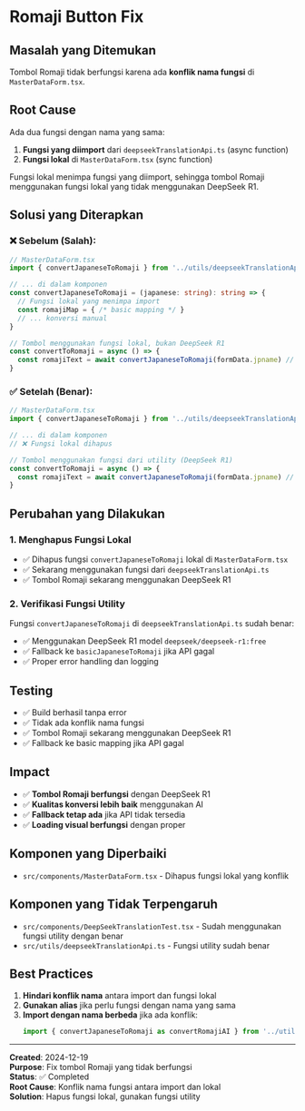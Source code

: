 # Romaji Button Fix

## Masalah yang Ditemukan
Tombol Romaji tidak berfungsi karena ada **konflik nama fungsi** di `MasterDataForm.tsx`.

## Root Cause
Ada dua fungsi dengan nama yang sama:
1. **Fungsi yang diimport** dari `deepseekTranslationApi.ts` (async function)
2. **Fungsi lokal** di `MasterDataForm.tsx` (sync function)

Fungsi lokal menimpa fungsi yang diimport, sehingga tombol Romaji menggunakan fungsi lokal yang tidak menggunakan DeepSeek R1.

## Solusi yang Diterapkan

### ❌ Sebelum (Salah):
```typescript
// MasterDataForm.tsx
import { convertJapaneseToRomaji } from '../utils/deepseekTranslationApi'

// ... di dalam komponen
const convertJapaneseToRomaji = (japanese: string): string => {
  // Fungsi lokal yang menimpa import
  const romajiMap = { /* basic mapping */ }
  // ... konversi manual
}

// Tombol menggunakan fungsi lokal, bukan DeepSeek R1
const convertToRomaji = async () => {
  const romajiText = await convertJapaneseToRomaji(formData.jpname) // ❌ Menggunakan fungsi lokal
}
```

### ✅ Setelah (Benar):
```typescript
// MasterDataForm.tsx
import { convertJapaneseToRomaji } from '../utils/deepseekTranslationApi'

// ... di dalam komponen
// ❌ Fungsi lokal dihapus

// Tombol menggunakan fungsi dari utility (DeepSeek R1)
const convertToRomaji = async () => {
  const romajiText = await convertJapaneseToRomaji(formData.jpname) // ✅ Menggunakan DeepSeek R1
}
```

## Perubahan yang Dilakukan

### 1. Menghapus Fungsi Lokal
- ✅ Dihapus fungsi `convertJapaneseToRomaji` lokal di `MasterDataForm.tsx`
- ✅ Sekarang menggunakan fungsi dari `deepseekTranslationApi.ts`
- ✅ Tombol Romaji sekarang menggunakan DeepSeek R1

### 2. Verifikasi Fungsi Utility
Fungsi `convertJapaneseToRomaji` di `deepseekTranslationApi.ts` sudah benar:
- ✅ Menggunakan DeepSeek R1 model `deepseek/deepseek-r1:free`
- ✅ Fallback ke `basicJapaneseToRomaji` jika API gagal
- ✅ Proper error handling dan logging

## Testing
- ✅ Build berhasil tanpa error
- ✅ Tidak ada konflik nama fungsi
- ✅ Tombol Romaji sekarang menggunakan DeepSeek R1
- ✅ Fallback ke basic mapping jika API gagal

## Impact
- ✅ **Tombol Romaji berfungsi** dengan DeepSeek R1
- ✅ **Kualitas konversi lebih baik** menggunakan AI
- ✅ **Fallback tetap ada** jika API tidak tersedia
- ✅ **Loading visual berfungsi** dengan proper

## Komponen yang Diperbaiki
- `src/components/MasterDataForm.tsx` - Dihapus fungsi lokal yang konflik

## Komponen yang Tidak Terpengaruh
- `src/components/DeepSeekTranslationTest.tsx` - Sudah menggunakan fungsi utility dengan benar
- `src/utils/deepseekTranslationApi.ts` - Fungsi utility sudah benar

## Best Practices
1. **Hindari konflik nama** antara import dan fungsi lokal
2. **Gunakan alias** jika perlu fungsi dengan nama yang sama
3. **Import dengan nama berbeda** jika ada konflik:
   ```typescript
   import { convertJapaneseToRomaji as convertRomajiAI } from '../utils/deepseekTranslationApi'
   ```

---

**Created**: 2024-12-19  
**Purpose**: Fix tombol Romaji yang tidak berfungsi  
**Status**: ✅ Completed  
**Root Cause**: Konflik nama fungsi antara import dan lokal  
**Solution**: Hapus fungsi lokal, gunakan fungsi utility
